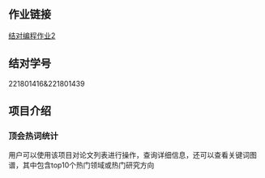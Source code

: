 ﻿## 作业链接
[结对编程作业2](https://github.com/kofyou/PairProject)
## 结对学号
221801416&221801439
## 项目介绍
### 顶会热词统计
用户可以使用该项目对论文列表进行操作，查询详细信息，还可以查看关键词图谱，其中包含top10个热门领域或热门研究方向

